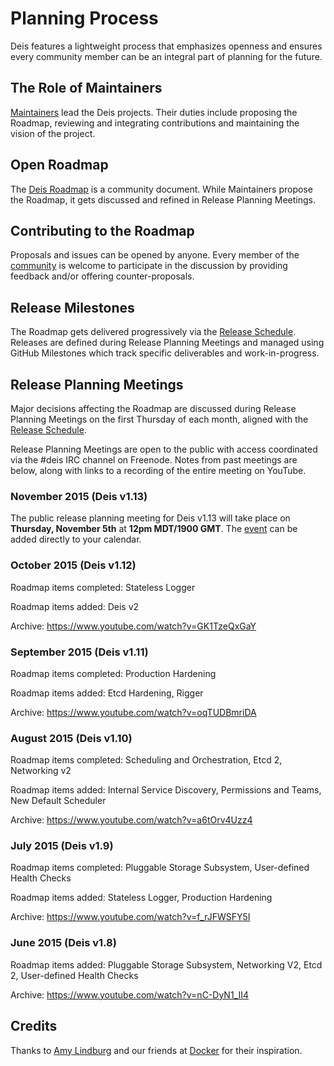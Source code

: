 # Planning Process

Deis features a lightweight process that emphasizes openness and ensures every community member can be an integral part of planning for the future.

## The Role of Maintainers

[Maintainers][] lead the Deis projects. Their duties include proposing the Roadmap, reviewing and integrating contributions and maintaining the vision of the project.

## Open Roadmap

The [Deis Roadmap](roadmap.md) is a community document. While Maintainers propose the Roadmap, it gets discussed and refined in Release Planning Meetings.

## Contributing to the Roadmap

Proposals and issues can be opened by anyone. Every member of the [community][] is welcome to participate in the discussion by providing feedback and/or offering counter-proposals.

## Release Milestones

The Roadmap gets delivered progressively via the [Release Schedule][].  Releases are defined during Release Planning Meetings and managed using GitHub Milestones which track specific deliverables and work-in-progress.

## Release Planning Meetings

Major decisions affecting the Roadmap are discussed during Release Planning Meetings on the first Thursday of each month, aligned with the [Release Schedule][].

Release Planning Meetings are open to the public with access coordinated via the #deis IRC channel on Freenode.
Notes from past meetings are below, along with links to a recording of the entire meeting on YouTube.

### November 2015 (Deis v1.13)

The public release planning meeting for Deis v1.13 will take place on
**Thursday, November 5th** at **12pm MDT/1900 GMT**. The [event][] can be added
directly to your calendar.

### October 2015 (Deis v1.12)

Roadmap items completed: Stateless Logger

Roadmap items added: Deis v2

Archive: https://www.youtube.com/watch?v=GK1TzeQxGaY

### September 2015 (Deis v1.11)

Roadmap items completed: Production Hardening

Roadmap items added: Etcd Hardening, Rigger

Archive: https://www.youtube.com/watch?v=oqTUDBmriDA

### August 2015 (Deis v1.10)

Roadmap items completed: Scheduling and Orchestration, Etcd 2, Networking v2

Roadmap items added: Internal Service Discovery, Permissions and Teams, New Default Scheduler

Archive: https://www.youtube.com/watch?v=a6tOrv4Uzz4

### July 2015 (Deis v1.9)

Roadmap items completed: Pluggable Storage Subsystem, User-defined Health Checks

Roadmap items added: Stateless Logger, Production Hardening

Archive: https://www.youtube.com/watch?v=f_rJFWSFY5I

### June 2015 (Deis v1.8)

Roadmap items added: Pluggable Storage Subsystem, Networking V2, Etcd 2, User-defined Health Checks

Archive: https://www.youtube.com/watch?v=nC-DyN1_II4

## Credits

Thanks to [Amy Lindburg][] and our friends at [Docker][] for their inspiration.

[Amy Lindburg]: https://twitter.com/amylindburg
[community]: ../contributing/community.md
[Docker]: https://www.docker.com/
[event]: https://goo.gl/q27Jyh
[Maintainers]: ../contributing/maintainers.md
[Release Schedule]: release-schedule.md
